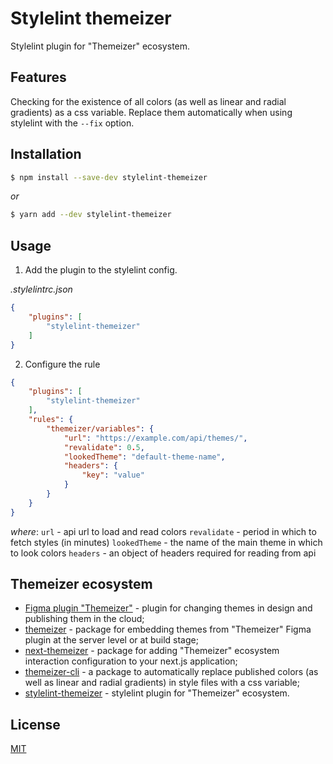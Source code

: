 # Stylelint themeizer
Stylelint plugin for "Themeizer" ecosystem.

## Features
Checking for the existence of all colors (as well as linear and radial gradients) as a css variable.
Replace them automatically when using stylelint with the `--fix` option.

## Installation
```bash
$ npm install --save-dev stylelint-themeizer
```
_or_
```bash
$ yarn add --dev stylelint-themeizer
```

## Usage
1. Add the plugin to the stylelint config.

_.stylelintrc.json_
```json
{
	"plugins": [
		"stylelint-themeizer"
	]
}
```

2. Configure the rule
```json
{
	"plugins": [
		"stylelint-themeizer"
	],
    "rules": {
		"themeizer/variables": {
            "url": "https://example.com/api/themes/",
            "revalidate": 0.5,
			"lookedTheme": "default-theme-name",
            "headers": {
                "key": "value"
            }
        }
	}
}
```
_where_:
`url` - api url to load and read colors
`revalidate` - period in which to fetch styles (in minutes)
`lookedTheme` - the name of the main theme in which to look colors
`headers` - an object of headers required for reading from api

## Themeizer ecosystem
* [Figma plugin "Themeizer"](https://www.figma.com/community/plugin/1065764293242137356/Themeizer) - plugin for changing themes in design and publishing them in the cloud;
* [themeizer](https://www.npmjs.com/package/themeizer) - package for embedding themes from "Themeizer" Figma plugin at the server level or at build stage;
* [next-themeizer](https://www.npmjs.com/package/next-themeizer) - package for adding "Themeizer" ecosystem interaction configuration to your next.js application;
* [themeizer-cli](https://www.npmjs.com/package/themeizer-cli) - a package to automatically replace published colors (as well as linear and radial gradients) in style files with a css variable;
* [stylelint-themeizer](https://www.npmjs.com/package/stylelint-themeizer) - stylelint plugin for "Themeizer" ecosystem.

## License

[MIT](https://github.com/vordgi/stylelint-themeizer/blob/main/LICENSE)
